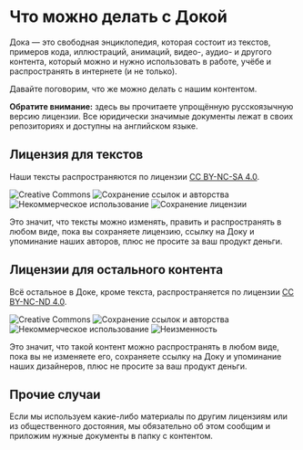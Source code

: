 # Что можно делать с Докой

Дока — это свободная энциклопедия, которая состоит из текстов, примеров кода, иллюстраций, анимаций, видео-, аудио- и другого контента, который можно и нужно использовать в работе, учёбе и распространять в интернете (и не только).

Давайте поговорим, что же можно делать с нашим контентом.

**Обратите внимание:** здесь вы прочитаете упрощённую русскоязычную версию лицензии. Все юридически значимые документы лежат в своих репозиториях и доступны на английском языке.

## Лицензия для текстов

Наши тексты распространяются по лицензии [CC BY-NC-SA 4.0](../LICENSE.txt).

![Creative Commons](images/license/cc.svg)
![Сохранение ссылок и авторства](images/license/by.svg)
![Некоммерческое использование](images/license/nc.svg)
![Сохранение лицензии](images/license/sa.svg)

Это значит, что тексты можно изменять, править и распространять в любом виде, пока вы сохраняете лицензию, ссылку на Доку и упоминание наших авторов, плюс не просите за ваш продукт деньги.

## Лицензии для остального контента

Всё остальное в Доке, кроме текста, распространяется по лицензии [CC BY-NC-ND 4.0](../LICENSE.md).

![Creative Commons](images/license/cc.svg)
![Сохранение ссылок и авторства](images/license/by.svg)
![Некоммерческое использование](images/license/nc.svg)
![Неизменность](images/license/nd.svg)

Это значит, что такой контент можно распространять в любом виде, пока вы не изменяете его, сохраняете ссылку на Доку и упоминание наших дизайнеров, плюс не просите за ваш продукт деньги.

## Прочие случаи

Если мы используем какие-либо материалы по другим лицензиям или из общественного достояния, мы обязательно об этом сообщим и приложим нужные документы в папку с контентом.
